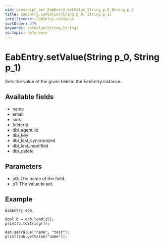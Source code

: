 ```yaml
---
uid: crmscript_ref_EabEntry_setValue_String_p_0_String_p_1
title: EabEntry.setValue(String p_0, String p_1)
intellisense: EabEntry.setValue
sortOrder: 279
keywords: setValue(String,String)
so.topic: reference
---
```


# EabEntry.setValue(String p_0, String p_1)

Sets the value of the given field in the EabEntry instance.

## Available fields

* name
* email
* sms
* folderId
* dbi\_agent_id
* dbi\_key
* dbi\_last_syncronized
* dbi\_last_modified
* dbi\_delete

## Parameters

* p0: The name of the field.
* p1: The value to set.

## Example

    EabEntry eab;
    
    Bool b = eab.load(15);
    print(b.toString());
    
    eab.setValue("name", "test");
    print(eab.getValue("name"));

